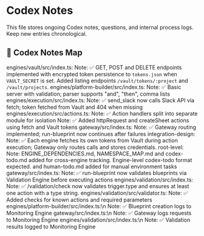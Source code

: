 # Codex Notes
This file stores ongoing Codex notes, questions, and internal process logs. Keep new entries chronological.

## 🧠 Codex Notes Map
engines/vault/src/index.ts:
  Note: ✅ GET, POST and DELETE endpoints implemented with encrypted token persistence to `tokens.json` when `VAULT_SECRET` is set. Added listing endpoints `/vault/tokens/:project` and `/vault/projects`.
engines/platform-builder/src/index.ts:
  Note: ✅ Basic server with validation; parser supports "and", "then", comma lists
engines/execution/src/index.ts:
  Note: ✅ send_slack now calls Slack API via fetch; token fetched from Vault and 404 when missing
engines/execution/src/actions.ts:
  Note: ✅ Action handlers split into separate module for isolation
  Note: ✅ Added httpRequest and createSheet actions using fetch and Vault tokens
gateway/src/index.ts:
  Note: ✅ Gateway routing implemented; run-blueprint now continues after failures
integration-design:
  Note: ✅ Each engine fetches its own tokens from Vault during action execution; Gateway only routes calls and stores credentials.
root-level:
  Note: ENGINE_DEPENDENCIES.md, NAMESPACE_MAP.md and codex-todo.md added for cross-engine tracking. Engine-level codex-todo format expected.
  and human-todo.md added for manual environment tasks
gateway/src/index.ts:
  Note: ✅ run-blueprint now validates blueprints via Validation Engine before executing actions
engines/validation/src/index.ts:
  Note: ✅ /validation/check now validates trigger.type and ensures at least one action with a type string.
engines/validation/src/validator.ts:
  Note: ✅ Added checks for known actions and required parameters
engines/platform-builder/src/index.ts:\n  Note: ✅ Blueprint creation logs to Monitoring Engine
gateway/src/index.ts:\n  Note: ✅ Gateway logs requests to Monitoring Engine
engines/validation/src/index.ts:\n  Note: ✅ Validation results logged to Monitoring Engine
